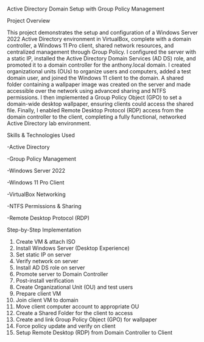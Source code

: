 Active Directory Domain Setup with Group Policy Management

Project Overview

This project demonstrates the setup and configuration of a Windows Server 2022 Active Directory environment in VirtualBox, complete with a domain controller, a Windows 11 Pro client, shared network resources, and centralized management through Group Policy. I configured the server with a static IP, installed the Active Directory Domain Services (AD DS) role, and promoted it to a domain controller for the anthony.local domain. I created organizational units (OUs) to organize users and computers, added a test domain user, and joined the Windows 11 client to the domain. A shared folder containing a wallpaper image was created on the server and made accessible over the network using advanced sharing and NTFS permissions. I then implemented a Group Policy Object (GPO) to set a domain-wide desktop wallpaper, ensuring clients could access the shared file. Finally, I enabled Remote Desktop Protocol (RDP) access from the domain controller to the client, completing a fully functional, networked Active Directory lab environment.

Skills & Technologies Used

-Active Directory

-Group Policy Management

-Windows Server 2022

-Windows 11 Pro Client

-VirtualBox Networking

-NTFS Permissions & Sharing

-Remote Desktop Protocol (RDP)


Step-by-Step Implementation

1. Create VM & attach ISO
2. Install Windows Server (Desktop Experience)
3. Set static IP on server
4. Verify network on server
5. Install AD DS role on server
6. Promote server to Domain Controller
7. Post-install verification
8. Create Organizational Unit (OU) and test users
9. Prepare client VM
10. Join client VM to domain
11. Move client computer account to appropriate OU
12. Create a Shared Folder for the client to access
13. Create and link Group Policy Object (GPO) for wallpaper
14. Force policy update and verify on client
15. Setup Remote Desktop (RDP) from Domain Controller to Client
